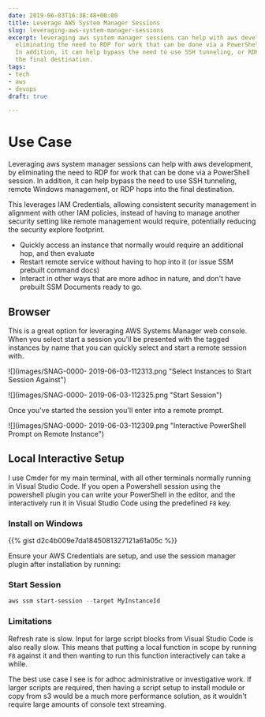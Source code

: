 ```yaml
---
date: 2019-06-03T16:38:48+00:00
title: Leverage AWS System Manager Sessions
slug: leveraging-aws-system-manager-sessions
excerpt: leveraging aws system manager sessions can help with aws development, by
  eliminating the need to RDP for work that can be done via a PowerShell session.
  In addition, it can help bypass the need to use SSH tunneling, or RDP hops into
  the final destination.
tags:
- tech
- aws
- devops
draft: true

---
```

# Use Case

Leveraging aws system manager sessions can help with aws development, by eliminating the need to RDP for work that can be done via a PowerShell session. In addition, it can help bypass the need to use SSH tunneling, remote Windows management, or RDP hops into the final destination.

This leverages IAM Credentials, allowing consistent security management in alignment with other IAM policies, instead of having to manage another security setting like remote management would require, potentially reducing the security explore footprint.

* Quickly access an instance that normally would require an additional hop, and then evaluate
* Restart remote service without having to hop into it (or issue SSM prebuilt command docs)
* Interact in other ways that are more adhoc in nature, and don't have prebuilt SSM Documents ready to go.

## Browser

This is a great option for leveraging AWS Systems Manager web console. When you select start a session you'll be presented with the tagged instances by name that you can quickly select and start a remote session with. 

![](images/SNAG-0000- 2019-06-03-112313.png "Select Instances to Start Session Against")

![](images/SNAG-0000- 2019-06-03-112325.png "Start Session")

Once you've started the session you'll enter into a remote prompt. 

![](images/SNAG-0000- 2019-06-03-112309.png "Interactive PowerShell Prompt on Remote Instance")

## Local Interactive Setup

I use Cmder for my main terminal, with all other terminals normally running in Visual Studio Code. If you open a Powershell session using the powershell plugin you can write your PowerShell in the editor, and the interactively run it in Visual Studio Code using the predefined `F8` key.

### Install on Windows

{{% gist d2c4b009e7da1845081327121a61a05c %}}

Ensure your AWS Credentials are setup, and use the session manager plugin after installation by running:

### Start Session

```powershell
aws ssm start-session --target MyInstanceId
```

### Limitations

Refresh rate is slow. Input for large script blocks from Visual Studio Code is also really slow. This means that putting a local function in scope by running `F8` against it and then wanting to run this function interactively can take a while.

The best use case I see is for adhoc administrative or investigative work. If larger scripts are required, then having a script setup to install module or copy from s3 would be a much more performance solution, as it wouldn't require large amounts of console text streaming.